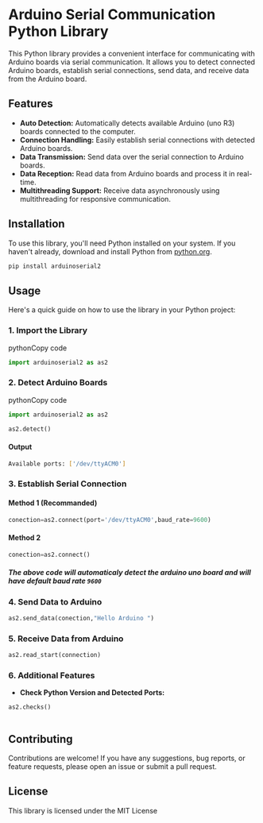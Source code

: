 
# Arduino Serial Communication Python Library

This Python library provides a convenient interface for communicating with Arduino boards via serial communication. It allows you to detect connected Arduino boards, establish serial connections, send data, and receive data from the Arduino board.

## Features

-   **Auto Detection:** Automatically detects available Arduino (uno R3) boards connected to the computer.
-   **Connection Handling:** Easily establish serial connections with detected Arduino boards.
-   **Data Transmission:** Send data over the serial connection to Arduino boards.
-   **Data Reception:** Read data from Arduino boards and process it in real-time.
-   **Multithreading Support:** Receive data asynchronously using multithreading for responsive communication.

## Installation

To use this library, you'll need Python installed on your system. If you haven't already, download and install Python from [python.org](https://www.python.org/).
```python
pip install arduinoserial2 
```
## Usage

Here's a quick guide on how to use the library in your Python project:

### 1. Import the Library

pythonCopy code

```python 
import arduinoserial2 as as2
```

### 2. Detect Arduino Boards

pythonCopy code

```python
import arduinoserial2 as as2

as2.detect()
``` 
#### Output
```bash
Available ports: ['/dev/ttyACM0']
```

### 3. Establish Serial Connection


#### Method 1 (Recommanded)
```python 
conection=as2.connect(port='/dev/ttyACM0',baud_rate=9600)
``` 
#### Method 2 
```python 
conection=as2.connect()
``` 
##### The above code will automaticaly detect the arduino uno board and will have default baud rate `9600`
### 4. Send Data to Arduino



```python
as2.send_data(conection,"Hello Arduino ")
```

### 5. Receive Data from Arduino
```python
as2.read_start(connection)
```

### 6. Additional Features

-   **Check Python Version and Detected Ports:**
    

    
   ```python
   as2.checks()
   ``` 
    
```arduino

```
## Contributing

Contributions are welcome! If you have any suggestions, bug reports, or feature requests, please open an issue or submit a pull request.

## License

This library is licensed under the MIT License 